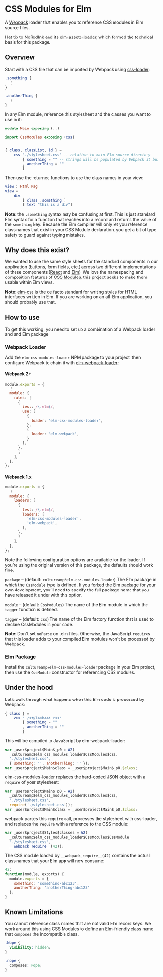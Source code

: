 # CSS Modules for Elm

A [Webpack][webpack] loader that enables you to reference CSS modules in Elm
source files.

Hat tip to NoRedInk and its [elm-assets-loader][elm-assets-loader], which
formed the technical basis for this package.

## Overview

Start with a CSS file that can be imported by Webpack using
[css-loader][css-loader]:

```css
.something {
  ⋮
}

.anotherThing {
  ⋮
}
```

In any Elm module, reference this stylesheet and the classes you want to use in
it:

```elm
module Main exposing (..)

import CssModules exposing (css)


{ class, classList, id } =
    css "./stylesheet.css" -- relative to main Elm source directory
        { something = "" -- strings will be populated by Webpack at build time!
        , anotherThing = ""
        }
```

Then use the returned functions to use the class names in your view:

```elm
view : Html Msg
view =
    div
        [ class .something ]
        [ text "this is a div"]
```

**Note:** the `.something` syntax may be confusing at first. This is just standard Elm syntax for a function that reaches into a record and returns the value of the `something` key. Because the Elm compiler will only let you reference class names that exist in your CSS Module declaration, you get a bit of type safety to guard against typing mistakes.

## Why does this exist?

We wanted to use the same style sheets for the standard components in our
application (buttons, form fields, etc.) across two different implementations
of these components ([React][react] and [Elm][elm]). We love the namespacing and
composition features of [CSS Modules][css-modules]; this project seeks to make
them usable within Elm views.

**Note:** [elm-css][elm-css] is the de facto standard for writing styles for
HTML interfaces written in Elm. If you are working on an all-Elm application,
you should probably use that.

## How to use

To get this working, you need to set up a combination of a Webpack loader and
and Elm package.

### Webpack Loader

Add the `elm-css-modules-loader` NPM package to your project, then configure
Webpack to chain it with [elm-webpack-loader][elm-webpack-loader]:

#### Webpack 2+

```javascript
module.exports = {
  ⋮
  module: {
    rules: [
      {
        test: /\.elm$/,
        use: [
          {
            loader: 'elm-css-modules-loader',
          },
          {
            loader: 'elm-webpack',
          }
        ],
      },
      ⋮
    ],
  },
};
```

#### Webpack 1.x

```javascript
module.exports = {
  ⋮
  module: {
    loaders: [
      {
        test: /\.elm$/,
        loaders: [
          'elm-css-modules-loader',
          'elm-webpack',
        ],
      },
      ⋮
    ],
  },
};
```

Note the following configuration options are available for the loader. If you’re
using the original version of this package, the defaults should work fine.

`package` – (default: `cultureamp/elm-css-modules-loader`) The Elm package in
which the `CssModule` type is defined. If you forked the Elm package for your
own development, you’ll need to specify the full package name that you have
released it under with this option.

`module` – (default: `CssModules`) The name of the Elm module in which the
`tagger` function is defined.

`tagger` – (default: `css`) The name of the Elm factory function that is used
to declare CssModules in your code.

**Note:** Don't set `noParse` on .elm files. Otherwise, the JavaScript `require`s that this loader adds to your compiled Elm modules won't be processed by Webpack.

### Elm Package

Install the `cultureamp/elm-css-modules-loader` package in your Elm project,
then use the `CssModule` constructor for referencing CSS modules.

## Under the hood

Let’s walk through what happens when this Elm code is processed by Webpack:

```elm
{ class } =
    css "./stylesheet.css"
        { something = ""
        , anotherThing = ""
        }
```

This will be compiled to JavaScript by elm-webpack-loader:

```js
var _user$project$Main$_p0 = A2(
  _cultureamp$elm_css_modules_loader$CssModules$css,
  './stylesheet.css',
  { something: '', anotherThing: '' });
var _user$project$Main$class = _user$project$Main$_p0.$class;
```

elm-css-modules-loader replaces the hard-coded JSON object with a `require` of your stylesheet:

```js
var _user$project$Main$_p0 = A2(
  _cultureamp$elm_css_modules_loader$CssModules$css,
  './stylesheet.css',
  require('./stylesheet.css'));
var _user$project$Main$class = _user$project$Main$_p0.$class;
```

webpack parses this `require` call, processes the stylesheet with css-loader, and replaces the `require` with a reference to the CSS module:

```js
var _user$project$Styles$classes = A2(
  _cultureamp$elm_css_modules_loader$CssModules$CssModule,
  './stylesheet.css',
  __webpack_require__(42));
```

The CSS module loaded by `__webpack_require__(42)` contains the actual class names that your Elm app will now consume:

```js
42:
function(module, exports) {
  module.exports = {
    something: 'something-abc123',
    anotherThing: 'anotherThing-abc123'
  };
}
```

## Known Limitations

You cannot reference class names that are not valid Elm record keys. We work around this using CSS Modules to define an Elm-friendly class name that `composes` the incompatible class.

```css
.Nope {
  visibility: hidden;
}

.nope {
  composes: Nope;
}
```

[css-loader]: https://www.npmjs.com/package/css-loader
[css-modules]: https://github.com/css-modules/css-modules
[elm]: http://elm-lang.org
[elm-assets-loader]: https://github.com/NoRedInk/elm-assets-loader
[elm-css]: https://github.com/rtfeldman/elm-css
[elm-webpack-loader]: https://www.npmjs.com/package/elm-webpack-loader
[react]: https://facebook.github.io/react/
[webpack]: https://webpack.js.org
